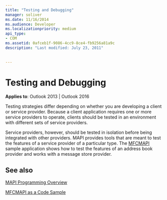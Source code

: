 ```yaml
---
title: "Testing and Debugging"
manager: soliver
ms.date: 11/16/2014
ms.audience: Developer
ms.localizationpriority: medium
api_type:
- COM
ms.assetid: 0afceb1f-9086-4cc9-8ce4-fb9256a81a9c
description: "Last modified: July 23, 2011"
 
 
---
```


# Testing and Debugging

  
  
**Applies to**: Outlook 2013 | Outlook 2016 
  
Testing strategies differ depending on whether you are developing a client or service provider. Because a client application requires one or more service providers to operate, clients should be tested in an environment with different sets of service providers.
  
Service providers, however, should be tested in isolation before being integrated with other providers. MAPI provides tools that are meant to test the features of a service provider of a particular type. The [MFCMAPI](https://go.microsoft.com/fwlink/?LinkId=124154) sample application shows how to test the features of an address book provider and works with a message store provider. 
  
## See also



[MAPI Programming Overview](mapi-programming-overview.md)
  
[MFCMAPI as a Code Sample](mfcmapi-as-a-code-sample.md)

